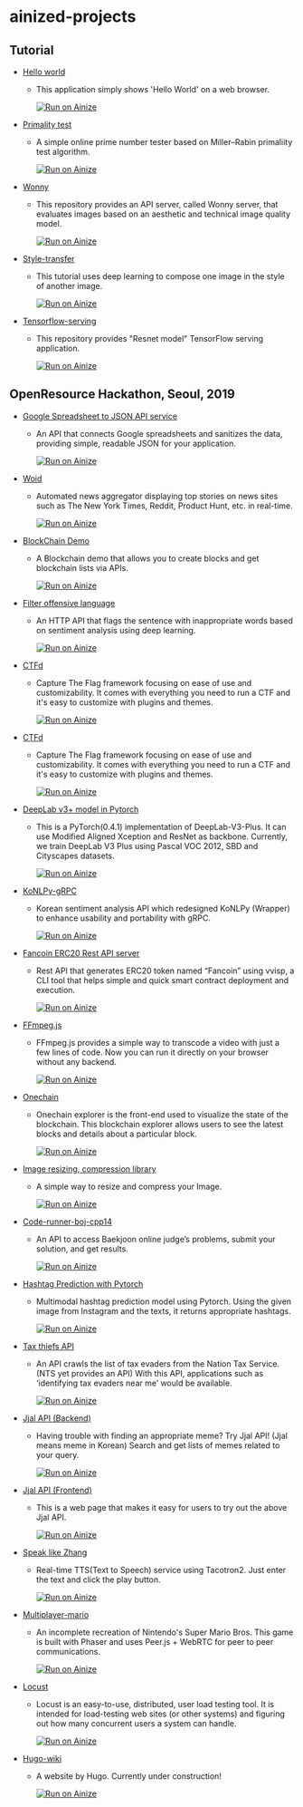 # ainized-projects

## Tutorial
* [Hello world](https://github.com/ainize-team/ainize-run-helloworld-example)  
  - This application simply shows 'Hello World' on a web browser.  

    [![Run on Ainize](https://ainize.ai/static/images/run_on_ainize_button.svg)](https://ainize.web.app/redirect?git_repo=github.com/ainize-team/ainize-run-helloworld-example)

* [Primality test](https://github.com/ainize-team/ainize-run-primality-test-example)  
  - A simple online prime number tester based on Miller–Rabin primaliity test algorithm.

    [![Run on Ainize](https://ainize.ai/static/images/run_on_ainize_button.svg)](https://ainize.web.app/redirect?git_repo=github.com/ainize-team/ainize-run-primality-test-example)

* [Wonny](https://github.com/ainize-team/ainize-run-wonny-example)  
  - This repository provides an API server, called Wonny server, that evaluates images based on an aesthetic and technical image quality model.  
  
    [![Run on Ainize](https://ainize.ai/static/images/run_on_ainize_button.svg)](https://ainize.web.app/redirect?git_repo=github.com/ainize-team/ainize-run-wonny-example)

* [Style-transfer](https://github.com/ainize-team/ainize-run-style-transfer)  
  - This tutorial uses deep learning to compose one image in the style of another image.
    
    [![Run on Ainize](https://ainize.ai/static/images/run_on_ainize_button.svg)](https://ainize.web.app/redirect?git_repo=github.com/ainize-team/ainize-run-style-transfer)

* [Tensorflow-serving](https://github.com/ainize-team/ainize-run-tensorflow-example)  
  - This repository provides "Resnet model" TensorFlow serving application.
    
    [![Run on Ainize](https://ainize.ai/static/images/run_on_ainize_button.svg)](https://ainize.web.app/redirect?git_repo=github.com/ainize-team/ainize-run-tensorflow-example)

## OpenResource Hackathon, Seoul, 2019

* [Google Spreadsheet to JSON API service](https://github.com/Dilrong/gsx2json)  
  - An API that connects Google spreadsheets and sanitizes the data, providing simple, readable JSON for your application.  
  
    [![Run on Ainize](https://ainize.ai/static/images/run_on_ainize_button.svg)](https://ainize.web.app/redirect?git_repo=github.com/Dilrong/gsx2json)   

* [Woid](https://github.com/seongjinkime/woid)  
  - Automated news aggregator displaying top stories on news sites such as The New York Times, Reddit, Product Hunt, etc. in real-time.  
    
    [![Run on Ainize](https://ainize.ai/static/images/run_on_ainize_button.svg)](https://ainize.web.app/redirect?git_repo=github.com/seongjinkime/woid)

* [BlockChain Demo](https://github.com/hibuz/blockchain-java)  
  - A Blockchain demo that allows you to create blocks and get blockchain lists via APIs.  
  
    [![Run on Ainize](https://ainize.ai/static/images/run_on_ainize_button.svg)](https://ainize.web.app/redirect?git_repo=github.com/hibuz/blockchain-java)

* [Filter offensive language](https://github.com/hjh010501/appropriate-filetering)  
  - An HTTP API that flags the sentence with inappropriate words based on sentiment analysis using deep learning.  

    [![Run on Ainize](https://ainize.ai/static/images/run_on_ainize_button.svg)](http://104.154.113.3/)

* [CTFd](https://github.com/lenox24/CTFd)  
  - Capture The Flag framework focusing on ease of use and customizability. It comes with everything you need to run a CTF and it's easy to customize with plugins and themes.  
    
    [![Run on Ainize](https://ainize.ai/static/images/run_on_ainize_button.svg)](https://ainize.web.app/redirect?git_repo=github.com/lenox24/CTFd)  

* [CTFd](https://github.com/namkiseung/CTFd)  
  - Capture The Flag framework focusing on ease of use and customizability. It comes with everything you need to run a CTF and it's easy to customize with plugins and themes.  

    [![Run on Ainize](https://ainize.ai/static/images/run_on_ainize_button.svg)](https://ainize.web.app/redirect?git_repo=github.com/namkiseung/CTFd)  

* [DeepLab v3+ model in Pytorch](https://github.com/jaemin93/pytorch-deeplab-xception)  
  - This is a PyTorch(0.4.1) implementation of DeepLab-V3-Plus. It can use Modified Aligned Xception and ResNet as backbone. Currently, we train DeepLab V3 Plus using Pascal VOC 2012, SBD and Cityscapes datasets.  

    [![Run on Ainize](https://ainize.ai/static/images/run_on_ainize_button.svg)](https://ainize.web.app/redirect?git_repo=github.com/jaemin93/pytorch-deeplab-xception)  

* [KoNLPy-gRPC](https://github.com/minhoryang/KoNLPy-gRPC)  
  - Korean sentiment analysis API which redesigned KoNLPy (Wrapper) to enhance usability and portability with gRPC.  

    [![Run on Ainize](https://ainize.ai/static/images/run_on_ainize_button.svg)](https://ainize.web.app/redirect?git_repo=github.com/minhoryang/KoNLPy-gRPC)  

* [Fancoin ERC20 Rest API server](https://github.com/leekt216/vvisp-afan)  
  - Rest API that generates ERC20 token named “Fancoin” using vvisp, a CLI tool that helps simple and quick smart contract deployment and execution.  
  
    [![Run on Ainize](https://www.ainize.ai/static/images/run_on_ainize_button.svg)](https://ainize.web.app/redirect?git_repo=github.com/leekt216/vvisp-afan)  

* [FFmpeg.js](https://github.com/moonchanyong/ffmpeg.js)  
  - FFmpeg.js provides a simple way to transcode a video with just a few lines of code. Now you can run it directly on your browser without any backend.  

    [![Run on Ainize](https://ainize.ai/static/images/run_on_ainize_button.svg)](https://ainize.ai/deployment/moonchanyong/ffmpeg-js)  

* [Onechain](https://github.com/lukepark327/onechain)  
  - Onechain explorer is the front-end used to visualize the state of the blockchain. This blockchain explorer allows users to see the latest blocks and details about a particular block.  

    [![Run on Ainize](https://ainize.ai/static/images/run_on_ainize_button.svg)](https://ainize.web.app/redirect?git_repo=github.com/lukepark327/onechain)  

* [Image resizing, compression library](https://github.com/KiyeopYang/jimp)  
  - A simple way to resize and compress your Image.  

    [![Run on Ainize](https://ainize.ai/static/images/run_on_ainize_button.svg)](https://ainize.web.app/redirect?git_repo=github.com/KiyeopYang/jimp)  

* [Code-runner-boj-cpp14](https://github.com/boj-vs-code/code-runner/tree/master/boj/dockerfiles/cpp14)  
  - An API to access Baekjoon online judge’s problems, submit your solution, and get results.  

    [![Run on Ainize](https://www.ainize.ai/static/images/run_on_ainize_button.svg)](https://ainize.web.app/redirect?git_repo=github.com/boj-vs-code/code-runner/boj/dockerfiles/cpp14)  

* [Hashtag Prediction with Pytorch](https://github.com/monologg/hashtag-prediction-pytorch)  
  - Multimodal hashtag prediction model using Pytorch. Using the given image from Instagram and the texts, it returns appropriate hashtags.   

    [![Run on Ainize](https://ainize.ai/static/images/run_on_ainize_button.svg)](https://ainize.web.app/redirect?git_repo=github.com/monologg/hashtag-prediction-pytorch)  

* [Tax thiefs API](https://github.com/hannut91/tax-thiefs-api)  
  - An API crawls the list of tax evaders from the Nation Tax Service. (NTS yet provides an API) With this API, applications such as ‘identifying tax evaders near me’ would be available.  

    [![Run on Ainize](https://ainize.ai/static/images/run_on_ainize_button.svg)](https://endpoint.ainize.ai/hannut91/tax-thiefs-api/thiefs)  

* [Jjal API (Backend)](https://github.com/gyuha/jjal-api)  
  - Having trouble with finding an appropriate meme? Try Jjal API! (Jjal means meme in Korean) Search and get lists of memes related to your query.  

    [![Run on Ainize](https://www.ainize.ai/static/images/run_on_ainize_button.svg)](https://ainize.web.app/redirect?git_repo=github.com/gyuha/jjal-api)  
    
* [Jjal API (Frontend)](https://github.com/gyuha/jjal)  
  - This is a web page that makes it easy for users to try out the above Jjal API. 
  
    [![Run on Ainize](https://www.ainize.ai/static/images/run_on_ainize_button.svg)](https://ainize.web.app/redirect?git_repo=github.com/gyuha/jjal)  

* [Speak like Zhang](https://github.com/seongahjo/speak_like_zhang)  
  - Real-time TTS(Text to Speech) service using Tacotron2. Just enter the text and click the play button.  
  
    [![Run on Ainize](https://ainize.ai/static/images/run_on_ainize_button.svg)](http://34.69.120.34)  

* [Multiplayer-mario](https://github.com/koldbreww/multiplayer-mario)  
  - An incomplete recreation of Nintendo's Super Mario Bros. This game is built with Phaser and uses Peer.js + WebRTC for peer to peer communications.  
    
    [![Run on Ainize](https://ainize.ai/static/images/run_on_ainize_button.svg)](https://ainize.web.app/redirect?git_repo=github.com/koldbreww/multiplayer-mario)  

* [Locust](https://github.com/byunseob/OpenResourceHackathon)  
  - Locust is an easy-to-use, distributed, user load testing tool. It is intended for load-testing web sites (or other systems) and figuring out how many concurrent users a system can handle.  

    [![Run on Ainize](https://ainize.ai/static/images/run_on_ainize_button.svg)](http://34.67.222.84/locust/form)  

* [Hugo-wiki](https://github.com/seungjin/hugo-wiki)  
  - A website by Hugo. Currently under construction!  

    [![Run on Ainize](https://ainize.ai/static/images/run_on_ainize_button.svg)](http://34.84.67.31:80)  
